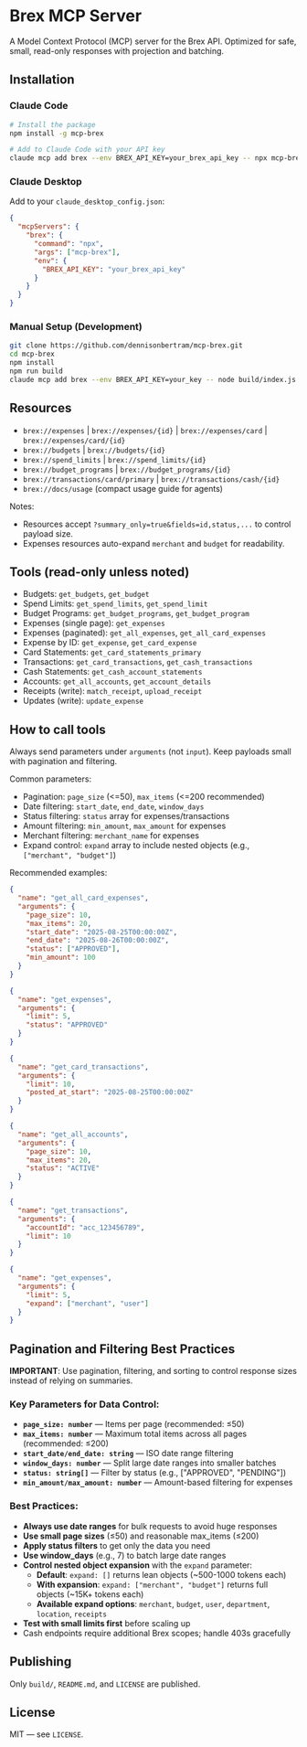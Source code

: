 # Brex MCP Server

A Model Context Protocol (MCP) server for the Brex API. Optimized for safe, small, read-only responses with projection and batching.

## Installation

### Claude Code
```bash
# Install the package
npm install -g mcp-brex

# Add to Claude Code with your API key
claude mcp add brex --env BREX_API_KEY=your_brex_api_key -- npx mcp-brex
```

### Claude Desktop
Add to your `claude_desktop_config.json`:
```json
{
  "mcpServers": {
    "brex": {
      "command": "npx",
      "args": ["mcp-brex"],
      "env": {
        "BREX_API_KEY": "your_brex_api_key"
      }
    }
  }
}
```

### Manual Setup (Development)
```bash
git clone https://github.com/dennisonbertram/mcp-brex.git
cd mcp-brex
npm install
npm run build
claude mcp add brex --env BREX_API_KEY=your_key -- node build/index.js
```

## Resources

- `brex://expenses` | `brex://expenses/{id}` | `brex://expenses/card` | `brex://expenses/card/{id}`
- `brex://budgets` | `brex://budgets/{id}`
- `brex://spend_limits` | `brex://spend_limits/{id}`
- `brex://budget_programs` | `brex://budget_programs/{id}`
- `brex://transactions/card/primary` | `brex://transactions/cash/{id}`
- `brex://docs/usage` (compact usage guide for agents)

Notes:
- Resources accept `?summary_only=true&fields=id,status,...` to control payload size.
- Expenses resources auto-expand `merchant` and `budget` for readability.

## Tools (read-only unless noted)

- Budgets: `get_budgets`, `get_budget`
- Spend Limits: `get_spend_limits`, `get_spend_limit`
- Budget Programs: `get_budget_programs`, `get_budget_program`
- Expenses (single page): `get_expenses`
- Expenses (paginated): `get_all_expenses`, `get_all_card_expenses`
- Expense by ID: `get_expense`, `get_card_expense`
- Card Statements: `get_card_statements_primary`
- Transactions: `get_card_transactions`, `get_cash_transactions`
- Cash Statements: `get_cash_account_statements`
- Accounts: `get_all_accounts`, `get_account_details`
- Receipts (write): `match_receipt`, `upload_receipt`
- Updates (write): `update_expense`

## How to call tools

Always send parameters under `arguments` (not `input`). Keep payloads small with pagination and filtering.

Common parameters:
- Pagination: `page_size` (<=50), `max_items` (<=200 recommended)  
- Date filtering: `start_date`, `end_date`, `window_days`
- Status filtering: `status` array for expenses/transactions
- Amount filtering: `min_amount`, `max_amount` for expenses
- Merchant filtering: `merchant_name` for expenses
- Expand control: `expand` array to include nested objects (e.g., `["merchant", "budget"]`)

Recommended examples:

```json
{
  "name": "get_all_card_expenses",
  "arguments": {
    "page_size": 10,
    "max_items": 20,
    "start_date": "2025-08-25T00:00:00Z",
    "end_date": "2025-08-26T00:00:00Z",
    "status": ["APPROVED"],
    "min_amount": 100
  }
}
```

```json
{
  "name": "get_expenses",
  "arguments": {
    "limit": 5,
    "status": "APPROVED"
  }
}
```

```json
{
  "name": "get_card_transactions",
  "arguments": {
    "limit": 10,
    "posted_at_start": "2025-08-25T00:00:00Z"
  }
}
```

```json
{
  "name": "get_all_accounts",
  "arguments": {
    "page_size": 10,
    "max_items": 20,
    "status": "ACTIVE"
  }
}
```

```json
{
  "name": "get_transactions",
  "arguments": {
    "accountId": "acc_123456789",
    "limit": 10
  }
}
```

```json
{
  "name": "get_expenses",
  "arguments": {
    "limit": 5,
    "expand": ["merchant", "user"]
  }
}
```

## Pagination and Filtering Best Practices

**IMPORTANT**: Use pagination, filtering, and sorting to control response sizes instead of relying on summaries.

### Key Parameters for Data Control:
- **`page_size: number`** — Items per page (recommended: ≤50)
- **`max_items: number`** — Maximum total items across all pages (recommended: ≤200)
- **`start_date/end_date: string`** — ISO date range filtering
- **`window_days: number`** — Split large date ranges into smaller batches
- **`status: string[]`** — Filter by status (e.g., ["APPROVED", "PENDING"])
- **`min_amount/max_amount: number`** — Amount-based filtering for expenses

### Best Practices:
- **Always use date ranges** for bulk requests to avoid huge responses
- **Use small page sizes** (≤50) and reasonable max_items (≤200)
- **Apply status filters** to get only the data you need
- **Use window_days** (e.g., 7) to batch large date ranges
- **Control nested object expansion** with the `expand` parameter:
  - **Default**: `expand: []` returns lean objects (~500-1000 tokens each)
  - **With expansion**: `expand: ["merchant", "budget"]` returns full objects (~15K+ tokens each)
  - **Available expand options**: `merchant`, `budget`, `user`, `department`, `location`, `receipts`
- **Test with small limits first** before scaling up
- Cash endpoints require additional Brex scopes; handle 403s gracefully

## Publishing

Only `build/`, `README.md`, and `LICENSE` are published.

## License

MIT — see `LICENSE`.
